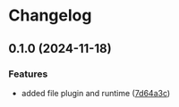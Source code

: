# Changelog

## 0.1.0 (2024-11-18)

### Features

- added file plugin and runtime ([7d64a3c](https://github.com/diplodoc-platform/file-extension/commit/7d64a3c2f594c34849a5fe3f3865816fb65d32af))
